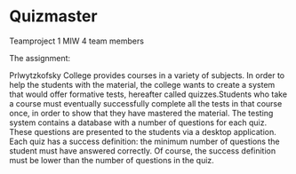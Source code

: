 # Quizmaster
Teamproject 1 MIW
4 team members

The assignment:

Prlwytzkofsky College provides courses in a variety of subjects. In order to help the students with the material, the college wants to create a system that would offer formative 
tests, hereafter called quizzes.Students who take a course must eventually successfully complete all the tests in that course once, in order to show that they have 
mastered the material. The testing system contains a database with a number of questions for each quiz. These questions are presented to the students via a desktop application.
Each quiz has a success definition: the minimum number of questions the student must have answered correctly. 
Of course, the success definition must be lower than the number of questions in the quiz.

